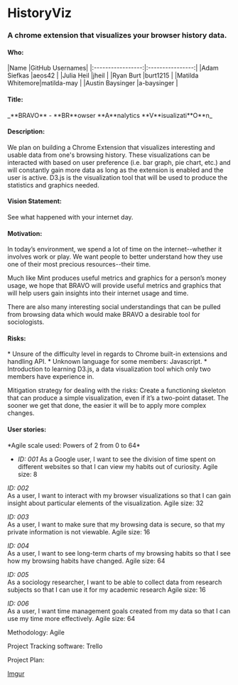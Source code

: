 # HistoryViz
<h3>A chrome extension that visualizes your browser history data.</h3>
<h4>Who:</h4>
|Name             |GitHub Usernames|
|:-----------------:|:----------------:|
|Adam Siefkas     |aeos42          |
|Julia Heil       |jheil           |
|Ryan Burt        |burt1215        |
|Matilda Whitemore|matilda-may     |
|Austin Baysinger |a-baysinger     |

<h4>Title:</h4>
_**BRAVO** - **BR**owser **A**nalytics **V**isualizati**O**n_

<h4>Description:</h4>
We plan on building a Chrome Extension that visualizes interesting and usable data from one's browsing history. These visualizations can be interacted with based on user preference (i.e. bar graph, pie chart, etc.) and will constantly gain more data as long as the extension is enabled and the user is active. D3.js is the visualization tool that will be used to produce the statistics and graphics needed.   

<h4>Vision Statement:</h4> 
See what happened with your internet day.

<h4>Motivation:</h4>
In today’s environment, we spend a lot of time on the internet--whether it involves work or play. We want people to better understand how they use one of their most precious resources--their time. 

Much like Mint produces useful metrics and graphics for a person’s money usage, we hope that BRAVO will provide useful metrics and graphics that will help users gain insights into their internet usage and time. 

There are also many interesting social understandings that can be pulled from browsing data which would make BRAVO a desirable tool for sociologists.


<h4>Risks:</h4>
* Unsure of the difficulty level in regards to Chrome built-in extensions and handling API.
* Unknown language for some members: Javascript.
* Introduction to learning D3.js, a data visualization tool which only two members have experience in.

Mitigation strategy for dealing with the risks: 
Create a functioning skeleton that can produce a simple visualization, even if it’s a two-point dataset. The sooner we get that done, the easier it will be to apply more complex changes.  

<h4>User stories:</h4>
*Agile scale used: Powers of 2 from 0 to 64*

* *ID: 001*
  As a Google user, I want to see the division of time spent on different websites so that I can view my habits out of curiosity. 
  Agile size: 8

*ID: 002*<br>
As a user, I want to interact with my browser visualizations so that I can gain insight about particular elements of the visualization.
Agile size: 32

*ID: 003*<br>
As a user, I want to make sure that my browsing data is secure, so that my private information is not viewable.
Agile size: 16

*ID: 004*<br>
As a user, I want to see long-term charts of my browsing habits so that I see how my browsing habits have changed.
Agile size: 64

*ID: 005*<br>
As a sociology researcher, I want to be able to collect data from research subjects so that I can use it for my academic research
Agile size: 16

*ID: 006*<br>
As a user, I want time management goals created from my data so that I can use my time more effectively.
Agile size: 64

Methodology: Agile <br>

Project Tracking software: Trello

Project Plan:


[Imgur](http://i.imgur.com/Sxa1cJo.png)
